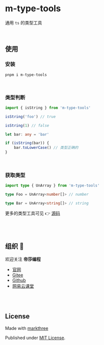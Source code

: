# m-type-tools

通用 `ts` 的类型工具

<br />


## 使用

### 安装

```shell
pnpm i m-type-tools
```

<br />

### 类型判断

```ts
import { isString } from 'm-type-tools'

isString('foo') // true

isString(1) // false

let bar: any = 'bar'

if (isString(bar)) {
    bar.toLowerCase() // 类型正确的
}
```

<br />

### 获取类型

```ts
import type { UnArray } from 'm-type-tools'

type Foo = UnArray<number[]> // number

type Bar = UnArray<string[]> // string
```

更多的类型工具可见 👉 [源码](./src)

<br />
<br />

## 组织 🦔

欢迎关注 **帝莎编程**

- [官网](http://dishaxy.dishait.cn/)
- [Gitee](https://gitee.com/dishait)
- [Github](https://github.com/dishait)
- [网易云课堂](https://study.163.com/provider/480000001892585/index.htm?share=2&shareId=480000001892585)


<br />
<br />

## License

Made with [markthree](https://github.com/markthree)

Published under [MIT License](./LICENSE).